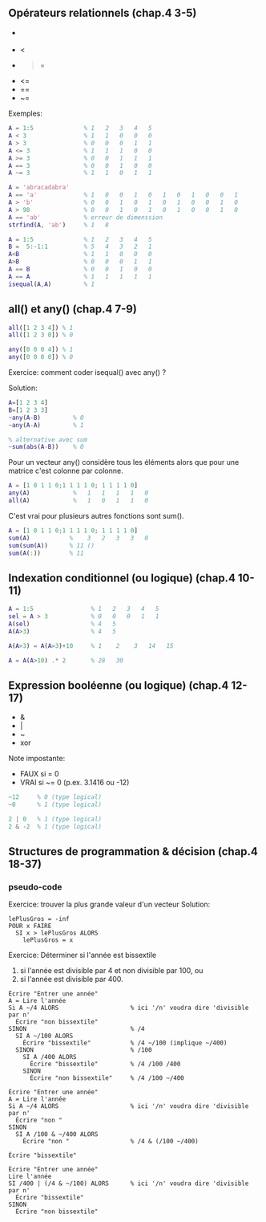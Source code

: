 ## Opérateurs relationnels (chap.4 3-5)

 * >
 * <
 * >=
 * <=
 * ==
 * ~=

Exemples:
``` Matlab
A = 1:5              % 1   2   3   4   5
A < 3                % 1   1   0   0   0
A > 3                % 0   0   0   1   1
A <= 3               % 1   1   1   0   0
A >= 3               % 0   0   1   1   1
A == 3               % 0   0   1   0   0
A ~= 3               % 1   1   0   1   1

A = 'abracadabra'
A == 'a'             % 1   0   0   1   0   1   0   1   0   0   1
A > 'b'              % 0   0   1   0   1   0   1   0   0   1   0
A > 98               % 0   0   1   0   1   0   1   0   0   1   0
A == 'ab'            % erreur de dimenssion
strfind(A, 'ab')     % 1   8

A = 1:5              % 1   2   3   4   5
B =  5:-1:1          % 5   4   3   2   1
A<B                  % 1   1   0   0   0
A>B                  % 0   0   0   1   1
A == B               % 0   0   1   0   0
A == A               % 1   1   1   1   1
isequal(A,A)         % 1
```

## all() et any() (chap.4 7-9)

``` Matlab
all([1 2 3 4]) % 1
all([1 2 3 0]) % 0

any([0 0 0 4]) % 1
any([0 0 0 0]) % 0
```

Exercice: comment coder isequal() avec any() ?

Solution:

``` Matlab
A=[1 2 3 4]
B=[1 2 3 3]
~any(A-B)         % 0
~any(A-A)         % 1

% alternative avec sum
~sum(abs(A-B))    % 0
```


Pour un vecteur any() considère tous les éléments alors que pour une matrice c'est colonne par colonne.

``` Matlab
A = [1 0 1 1 0;1 1 1 1 0; 1 1 1 1 0]
any(A)            %   1   1   1   1   0
all(A)            %   1   0   1   1   0
```

C'est vrai pour plusieurs autres fonctions sont sum().

``` Matlab
A = [1 0 1 1 0;1 1 1 1 0; 1 1 1 1 0]
sum(A)           %    3   2   3   3   0
sum(sum(A))      % 11 ()
sum(A(:))        % 11
```

## Indexation conditionnel (ou logique) (chap.4 10-11)
``` Matlab
A = 1:5                % 1   2   3   4   5
sel = A > 3            % 0   0   0   1   1
A(sel)                 % 4   5
A(A>3)                 % 4   5

A(A>3) = A(A>3)+10     % 1    2    3   14   15

A = A(A>10) .* 2       % 28   30
```

## Expression booléenne (ou logique) (chap.4 12-17)
 * &
 * |
 * ~
 * xor

Note impostante:
 * FAUX si =  0
 * VRAI si ~= 0 (p.ex. 3.1416 ou -12)

``` Matlab
~12     % 0 (type logical)
~0      % 1 (type logical)

2 | 0   % 1 (type logical)
2 & -2  % 1 (type logical)
```


## Structures de programmation & décision (chap.4 18-37)

### pseudo-code
Exercice: trouver la plus grande valeur d'un vecteur
Solution:
```
lePlusGros = -inf
POUR x FAIRE
  SI x > lePlusGros ALORS
    lePlusGros = x
```

Exercice: Déterminer si l'année est bissextile
 1. si l'année est divisible par 4 et non divisible par 100, ou
 2. si l'année est divisible par 400.

```
Écrire "Entrer une année"
A = Lire l'année
Si A ~/4 ALORS                    % ici '/n' voudra dire 'divisible par n'
  Écrire "non bissextile"
SINON                             % /4
  SI A ~/100 ALORS
    Écrire "bissextile"           % /4 ~/100 (implique ~/400)
  SINON                           % /100
    SI A /400 ALORS
      Écrire "bissextile"         % /4 /100 /400
    SINON
      Écrire "non bissextile"     % /4 /100 ~/400
```

```
Écrire "Entrer une année"
A = Lire l'année
Si A ~/4 ALORS                    % ici '/n' voudra dire 'divisible par n'
  Écrire "non "
SINON
  SI A /100 & ~/400 ALORS
    Écrire "non "                 % /4 & (/100 ~/400)

Écrire "bissextile"
```

```
Écrire "Entrer une année"
Lire l'année
SI /400 | (/4 & ~/100) ALORS      % ici '/n' voudra dire 'divisible par n'
  Écrire "bissextile"
SINON
  Écrire "non bissextile"
```
